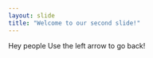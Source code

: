 ```yaml
---
layout: slide
title: "Welcome to our second slide!"
---
```

Hey people
Use the left arrow to go back!

